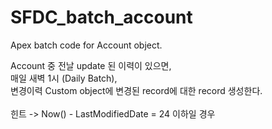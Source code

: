 # SFDC_batch_account
Apex batch code for Account object.
<html>
<title>
</title>
<body>
Account 중 전날 update 된 이력이 있으면, <br/>
매일 새벽 1시 (Daily Batch),<br/>
변경이력 Custom object에 변경된 record에 대한 record 생성한다.<br/>
<br/>
힌트 
-> Now() - LastModifiedDate = 24 이하일 경우
</body>
</html>
